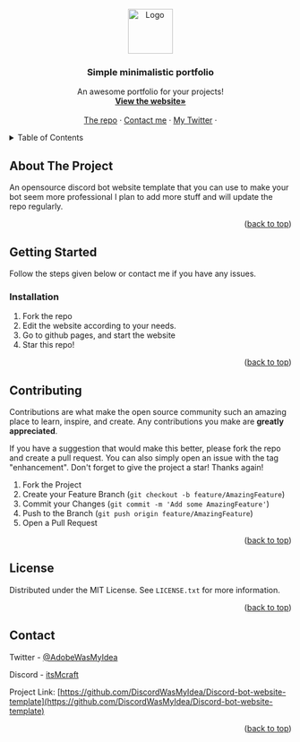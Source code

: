 <div id="top"></div>
<!--
*** I DID NOT CREATE THIS MD FILE, IT IS A TEMPLATE FROM [HERE](https://github.com/othneildrew/Best-README-Template)
*** Thanks for checking out the Best-README-Template. If you have a suggestion
*** that would make this better, please fork the repo and create a pull request
*** or simply open an issue with the tag "enhancement".
*** Don't forget to give the project a star!
*** Thanks again! Now go create something AMAZING! :D
-->



<!-- PROJECT LOGO -->
<br />
<div align="center">
  <a href="https://discordapp.com/users/705698565279842376">
    <img src="https://images-ext-2.discordapp.net/external/JEN2_t7CgUIvfUbFN_T2bYk4q0QFPTdZ7aqU3PPDRXg/%3Fsize%3D2048/https/cdn.discordapp.com/avatars/705698565279842376/b94cea6f0a3a61adc44f5b2cef3eec3d.webp" alt="Logo" width="80" height="80" border-radius="40">
  </a>

  <h3 align="center">Simple minimalistic portfolio</h3>

  <p align="center">
    An awesome portfolio for your projects!
    <br />
    <a href=""><strong>View the website»</strong></a>
    <br />
    <br />
    <a href="https://github.com/DiscordWasMyIdea/Discord-bot-website-template">The repo</a>
    ·
    <a href="https://discordapp.com/users/705698565279842376">Contact me</a>
    ·
    <a href="https://twitter.com/AdobeWasMyIdea">My Twitter</a>
    ·
  </p>
</div>



<!-- TABLE OF CONTENTS -->
<details>
  <summary>Table of Contents</summary>
  <ol>
    <li>
      <a href="#about-the-project">About The Project</a>
          </li>
    <li>
      <a href="#getting-started">Getting Started</a>
      <ul>
        <li><a href="#installation">Installation</a></li>
      </ul>
    </li>
    <li><a href="#usage">Usage</a></li>
    <li><a href="#license">License</a></li>
    <li><a href="#contact">Contact</a></li>
    <li><a href="#acknowledgments">Acknowledgments</a></li>
  </ol>
</details>



<!-- ABOUT THE PROJECT -->
## About The Project

An opensource discord bot website template that you can use to make your bot seem more professional I plan to add more stuff and will update the repo regularly.
<p align="right">(<a href="#top">back to top</a>)</p>


<!-- GETTING STARTED -->
## Getting Started

Follow the steps given below or contact me if you have any issues.

### Installation

1. Fork the repo
2. Edit the website according to your needs.
3. Go to github pages, and start the website
4. Star this repo!

<p align="right">(<a href="#top">back to top</a>)</p>

<!-- CONTRIBUTING -->
## Contributing

Contributions are what make the open source community such an amazing place to learn, inspire, and create. Any contributions you make are **greatly appreciated**.

If you have a suggestion that would make this better, please fork the repo and create a pull request. You can also simply open an issue with the tag "enhancement".
Don't forget to give the project a star! Thanks again!

1. Fork the Project
2. Create your Feature Branch (`git checkout -b feature/AmazingFeature`)
3. Commit your Changes (`git commit -m 'Add some AmazingFeature'`)
4. Push to the Branch (`git push origin feature/AmazingFeature`)
5. Open a Pull Request

<p align="right">(<a href="#top">back to top</a>)</p>



<!-- LICENSE -->
## License

Distributed under the MIT License. See `LICENSE.txt` for more information.

<p align="right">(<a href="#top">back to top</a>)</p>



<!-- CONTACT -->
## Contact
Twitter - [@AdobeWasMyIdea](https://twitter.com/AdobeWasMyIdea)

Discord - [itsMcraft](https://discordapp.com/users/705698565279842376) 

Project Link: [https://github.com/DiscordWasMyIdea/Discord-bot-website-template](https://github.com/DiscordWasMyIdea/Discord-bot-website-template)

<p align="right">(<a href="#top">back to top</a>)</p>
